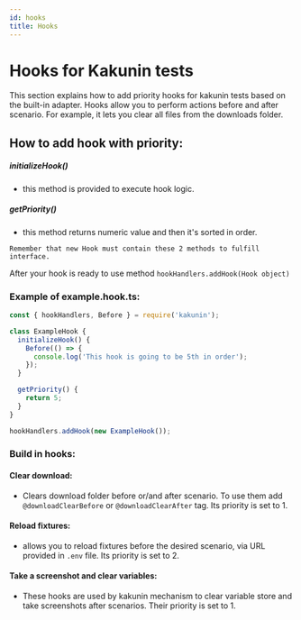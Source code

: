 ```yaml
---
id: hooks
title: Hooks
---
```

# Hooks for Kakunin tests

This section explains how to add priority hooks for kakunin tests based on the built-in adapter.
Hooks allow you to perform actions before and after scenario. 
For example, it lets you clear all files from the downloads folder.



## How to add hook with priority:
##### initializeHook()
 - this method is provided to execute hook logic.
##### getPriority()
 - this method returns numeric value and then it's sorted in order.

```text 
Remember that new Hook must contain these 2 methods to fulfill interface.
```

After your hook is ready to use method `hookHandlers.addHook(Hook object)`


### Example of example.hook.ts:
```typescript
const { hookHandlers, Before } = require('kakunin');

class ExampleHook {
  initializeHook() {
    Before(() => {
      console.log('This hook is going to be 5th in order');
    });
  }

  getPriority() {
    return 5;
  }
}

hookHandlers.addHook(new ExampleHook());
```

### Build in hooks:

#### Clear download: 
  - Clears download folder before or/and after scenario. To use them add `@downloadClearBefore` or `@downloadClearAfter` tag.
  Its priority is set to 1.
#### Reload fixtures: 
  - allows you to reload fixtures before the desired scenario, via URL provided in `.env` file.
  Its priority is set to 2.
#### Take a screenshot and clear variables:
  - These hooks are used by kakunin mechanism to clear variable store and take screenshots after scenarios.
    Their priority is set to 1.
